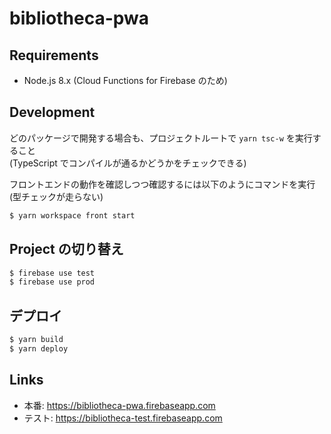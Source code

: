 # bibliotheca-pwa

## Requirements

- Node.js 8.x (Cloud Functions for Firebase のため)

## Development

どのパッケージで開発する場合も、プロジェクトルートで `yarn tsc-w` を実行すること  
(TypeScript でコンパイルが通るかどうかをチェックできる)

フロントエンドの動作を確認しつつ確認するには以下のようにコマンドを実行(型チェックが走らない)

```bash
$ yarn workspace front start
```

## Project の切り替え

```bash
$ firebase use test
$ firebase use prod
```

## デプロイ

```bash
$ yarn build
$ yarn deploy
```

## Links

- 本番: https://bibliotheca-pwa.firebaseapp.com
- テスト: https://bibliotheca-test.firebaseapp.com
